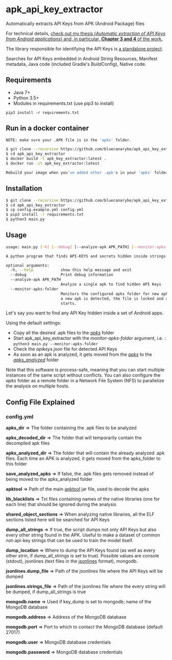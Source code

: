 # apk_api_key_extractor
Automatically extracts API Keys from APK (Android Package) files

For technical details, [check out my thesis (_Automatic extraction of API Keys from Android applications_) and, in particular, **Chapter 3 and 4** of the work.](https://goo.gl/uryZeA)

The library responsible for identifying the API Keys is [a standalone project](https://github.com/alessandrodd/api_key_detector).

Searches for API Keys embedded in Android String Resources, Manifest metadata, Java code (included Gradle's BuildConfig), Native code.

## Requirements

- Java 7+
- Python 3.5+
- Modules in requirements.txt (use pip3 to install)
```
pip3 install -r requirements.txt
```
## Run in a docker container
```bash
NOTE: make sure your .APK file is in the 'apks' folder.

$ git clone --recursive https://github.com/bluecanarybe/apk_api_key_extractor.git
$ cd apk_api_key_extractor
$ docker build -t apk_key_extractor:latest .
$ docker run -it apk_key_extractor:latest

Rebuild your image when you've added other .apk's in your 'apks' folder.
```

## Installation

```bash
$ git clone --recursive https://github.com/bluecanarybe/apk_api_key_extractor.git
$ cd apk_api_key_extractor
$ cp config.example.yml config.yml
$ pip3 install -r requirements.txt
$ python3 main.py
```


## Usage

```bash
usage: main.py [-h] [--debug] [--analyze-apk APK_PATH] [--monitor-apks-folder]

A python program that finds API-KEYS and secrets hidden inside strings

optional arguments:
  -h, --help            show this help message and exit
  --debug               Print debug information
  --analyze-apk APK_PATH
                        Analyze a single apk to find hidden API Keys
  --monitor-apks-folder
                        Monitors the configured apks folder for new apks. When
                        a new apk is detected, the file is locked and analysis
                        starts.
```

Let's say you want to find any API Key hidden inside a set of Android apps.

Using the default settings:
- Copy all the desired .apk files to the [_apks_](apks) folder
- Start apk_api_key_extractor with the _monitor-apks-folder_ argument, i.e. : ```python3 main.py --monitor-apks-folder```
- Check the _apikeys.json_ file for detected API Keys
- As soon as an apk is analyzed, it gets moved from the [_apks_](apks) to the [_apks_analyzed_](apks_analyzed) folder

Note that this software is process-safe, meaning that you can start multiple instances of the same script without conflicts. You can also configure the _apks_ folder as a remote folder in a Network File System (NFS) to parallelize the analysis on multiple hosts.

## Config File Explained
### config.yml
**apks_dir** => The folder containing the .apk files to be analyzed

**apks_decoded_dir** => The folder that will temporarily contain the decompiled apk files

**apks_analyzed_dir** => The folder that will contain the already analyzed .apk files. Each time an APK is analyzed, it gets moved from the apks_folder to this folder

**save_analyzed_apks** => If false, the .apk files gets removed instead of being moved to the apks_analyzed folder

**apktool** => Path of the main [apktool](https://ibotpeaches.github.io/Apktool/) jar file, used to decode the apks

**lib_blacklists** => Txt files containing names of the native libraries (one for each line) that should be ignored during the analysis

**shared_object_sections** => When analyzing native libraries, all the ELF sections listed here will be searched for API Keys

**dump_all_strings** => If true, the script dumps not only API Keys but also every other string found in the APK. Useful to make a dataset of common not-api-key strings that can be used to train the model itself.

**dump_location** => Where to dump the API Keys found (as well as every other strin, if dump_all_strings is set to true). Possible values are console (stdout), jsonlines (text files in the [jsonlines](http://jsonlines.org/) format), mongodb.

**jsonlines.dump_file** => Path of the jsonlines file where the API Keys will be dumped

**jsonlines.strings_file** => Path of the jsonlines file where the every string will be dumped, if dump_all_strings is true

**mongodb.name** => Used if key_dump is set to mongodb; name of the MongoDB database

**mongodb.address** => Address of the MongoDB database

**mongodb.port** => Port to which to contact the MongoDB database (default 27017)

**mongodb.user** => MongoDB database credentials

**mongodb.password** => MongoDB database credentials
